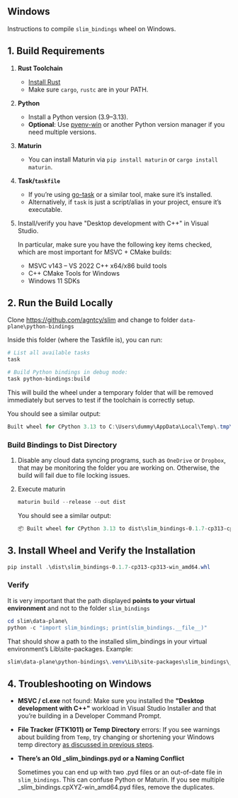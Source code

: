 ## Windows

Instructions to compile `slim_bindings` wheel on Windows.

## 1. Build Requirements

1. **Rust Toolchain**
   - [Install Rust](https://www.rust-lang.org/tools/install)
   - Make sure `cargo`, `rustc` are in your PATH.
2. **Python**
   - Install a Python version (3.9–3.13).
   - **Optional**: Use [pyenv-win](https://github.com/pyenv-win/pyenv-win) or
     another Python version manager if you need multiple versions.
3. **Maturin**
   - You can install Maturin via `pip install maturin` or `cargo install
     maturin`.
4. **Task/`taskfile`**
   - If you’re using [go-task](https://taskfile.dev/) or a similar tool, make
     sure it’s installed.
   - Alternatively, if `task` is just a script/alias in your project, ensure
     it’s executable.
5. Install/verify you have "Desktop development with C++" in Visual Studio.

   In particular, make sure you have the following key items checked, which are
   most important for MSVC + CMake builds:

   - MSVC v143 – VS 2022 C++ x64/x86 build tools
   - C++ CMake Tools for Windows
   - Windows 11 SDKs

## 2. Run the Build Locally

Clone <https://github.com/agntcy/slim> and change to folder
`data-plane\python-bindings`

Inside this folder (where the Taskfile is), you can run:

```bash
# List all available tasks
task

# Build Python bindings in debug mode:
task python-bindings:build
```

This will build the wheel under a temporary folder that will be removed
immediately but serves to test if the toolchain is correctly setup.

You should see a similar output:

```Powershell
Built wheel for CPython 3.13 to C:\Users\dummy\AppData\Local\Temp\.tmpYMjkNn\slim_bindings-0.1.7-cp313-cp313-win_amd64.whl
```

### Build Bindings to Dist Directory

1. Disable any cloud data syncing programs, such as `OneDrive` or `Dropbox`,
   that may be monitoring the folder you are working on. Otherwise, the build
   will fail due to file locking issues.

2. Execute maturin

   ```powershell
   maturin build --release --out dist
   ```

   You should see a similar output:

   ```Powershell
   📦 Built wheel for CPython 3.13 to dist\slim_bindings-0.1.7-cp313-cp313-win_amd64.whl
   ```

## 3. Install Wheel and Verify the Installation

```Powershell
pip install .\dist\slim_bindings-0.1.7-cp313-cp313-win_amd64.whl
```

### Verify

It is very important that the path displayed **points to your virtual
environment** and not to the folder `slim_bindings`

```Powershell
cd slim\data-plane\
python -c "import slim_bindings; print(slim_bindings.__file__)"
```

That should show a path to the installed slim_bindings in your virtual
environment’s Lib\site-packages. Example:

```Powershell
slim\data-plane\python-bindings\.venv\Lib\site-packages\slim_bindings\__init__.py
```

## 4. Troubleshooting on Windows

- **MSVC / cl.exe** not found: Make sure you installed the **"Desktop
  development with C++"** workload in Visual Studio Installer and that you’re
  building in a Developer Command Prompt.
- **File Tracker (FTK1011) or Temp Directory** errors: If you see warnings about
  building from `Temp`, try changing or shortening your Windows temp directory
  [as discussed in previous
  steps](https://docs.microsoft.com/en-us/cpp/build/reference/filetracker).
- **There’s an Old \_slim_bindings.pyd or a Naming Conflict**

  Sometimes you can end up with two .pyd files or an out-of-date file in
  `slim_bindings`. This can confuse Python or Maturin. If you see multiple
  \_slim_bindings.cpXYZ-win_amd64.pyd files, remove the duplicates.
